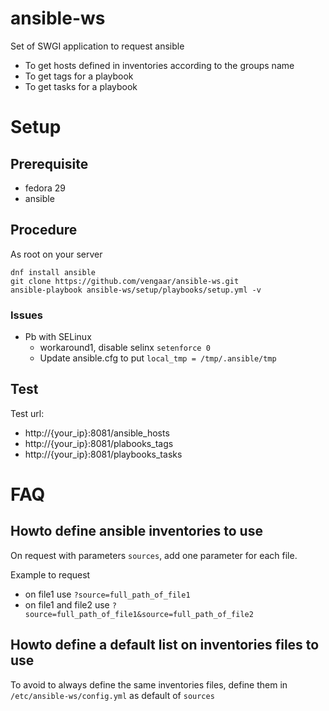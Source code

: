 # ansible-ws

Set of SWGI application to request ansible

* To get hosts defined in inventories according to the groups name
* To get tags for a playbook 
* To get tasks for a playbook

# Setup

## Prerequisite

* fedora 29
* ansible

## Procedure
As root on your server

~~~~
dnf install ansible
git clone https://github.com/vengaar/ansible-ws.git
ansible-playbook ansible-ws/setup/playbooks/setup.yml -v
~~~~

### Issues

* Pb with SELinux
   * workaround1, disable selinx `setenforce 0`
   * Update ansible.cfg to put `local_tmp = /tmp/.ansible/tmp`

## Test
Test url:

* http://{your_ip}:8081/ansible_hosts
* http://{your_ip}:8081/plabooks_tags
* http://{your_ip}:8081/playbooks_tasks

# FAQ

## Howto define ansible inventories to use

On request with parameters `sources`, add one parameter for each file.

Example to request

* on file1 use `?source=full_path_of_file1`
* on file1 and file2 use `?source=full_path_of_file1&source=full_path_of_file2`

## Howto define a default list on inventories files to use

To avoid to always define the same inventories files, define them in `/etc/ansible-ws/config.yml` as default of `sources`




<!--

ansible-playbook /home/liftree/ansible-ws/setup/playbooks/setup.yml -v -e '{ "git_update": false, "wsgi_user": "liftree"}'

-->
